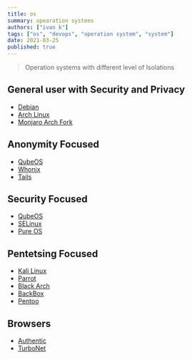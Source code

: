 ```yaml
---
title: os
summary: opearation systems
authors: ["ivan k"]
tags: ["os", "devops", "operation system", "system"]
date: 2021-03-25
published: true
---
```


> Operation systems with different level of Isolations

## General user with Security and Privacy

- [Debian](https://www.debian.org/)
- [Arch Linux](https://www.archlinux.org/)
- [Monjaro Arch Fork]()

## Anonymity Focused

- [QubeOS](https://www.qubes-os.org/)
- [Whonix](https://www.whonix.org/)
- [Tails](https://www.whonix.org/)

## Security Focused

- [QubeOS](https://www.qubes-os.org/)
- [SELinux](https://github.com/SELinuxProject)
- [Pure OS](https://www.pureos.net/)

## Pentetsing Focused

- [Kali Linux](https://www.kali.org/)
- [Parrot](https://parrotlinux.org/)
- [Black Arch](https://blackarch.org/)
- [BackBox](https://www.backbox.org/)
- [Pentoo](https://www.pentoo.ch/)

## Browsers

- [Authentic](https://www.authentic8.com/)
- [TurboNet](https://turbo.net/browsers)
